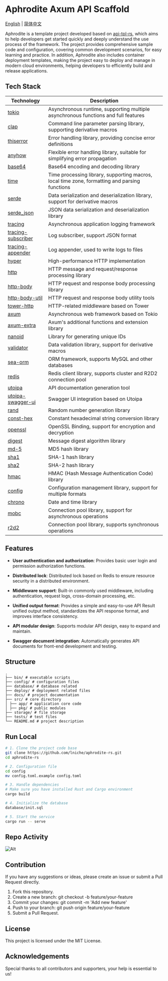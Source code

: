 # Aphrodite Axum API Scaffold

[English](README.md) | [简体中文](README-zh.md)

Aphrodite is a template project developed based on [api-tpl-rs](https://github.com/shenghui0779/yiirs), which aims to help developers get started quickly and deeply understand the use process of the framework. The project provides comprehensive sample code and configuration, covering common development scenarios, for easy learning and practice. In addition, Aphrodite also includes container deployment templates, making the project easy to deploy and manage in modern cloud environments, helping developers to efficiently build and release applications.

## Tech Stack

| Technology                                                      | Description                                                                                   |
| --------------------------------------------------------------- | --------------------------------------------------------------------------------------------- |
| [tokio](https://github.com/tokio-rs/tokio)                      | Asynchronous runtime, supporting multiple asynchronous functions and full features            |
| [clap](https://github.com/clap-rs/clap)                         | Command line parameter parsing library, supporting derivative macros                          |
| [thiserror](https://github.com/dtolnay/thiserror)               | Error handling library, providing concise error definitions                                   |
| [anyhow](https://github.com/dtolnay/anyhow)                     | Flexible error handling library, suitable for simplifying error propagation                   |
| [base64](https://crates.io/crates/base64)                       | Base64 encoding and decoding library                                                          |
| [time](https://crates.io/crates/time)                           | Time processing library, supporting macros, local time zone, formatting and parsing functions |
| [serde](https://serde.rs/)                                      | Data serialization and deserialization library, support for derivative macros                 |
| [serde_json](https://crates.io/crates/serde_json)               | JSON data serialization and deserialization library                                           |
| [tracing](https://github.com/tokio-rs/tracing)                  | Asynchronous application logging framework                                                    |
| [tracing-subscriber](https://github.com/tokio-rs/tracing)       | Log subscriber, support JSON format                                                           |
| [tracing-appender](https://crates.io/crates/tracing-appender)   | Log appender, used to write logs to files                                                     |
| [hyper](https://github.com/hyperium/hyper)                      | High-performance HTTP implementation                                                          |
| [http](https://crates.io/crates/http)                           | HTTP message and request/response processing library                                          |
| [http-body](https://crates.io/crates/http-body)                 | HTTP request and response body processing library                                             |
| [http-body-util](https://crates.io/crates/http-body-util)       | HTTP request and response body utility tools                                                  |
| [tower-http](https://github.com/tower-rs/tower-http)            | HTTP-related middleware based on Tower                                                        |
| [axum](https://github.com/tokio-rs/axum)                        | Asynchronous web framework based on Tokio                                                     |
| [axum-extra](https://crates.io/crates/axum-extra)               | Axum's additional functions and extension library                                             |
| [nanoid](https://crates.io/crates/nanoid)                       | Library for generating unique IDs                                                             |
| [validator](https://github.com/Keats/validator)                 | Data validation library, support for derivative macros                                        |
| [sea-orm](https://github.com/SeaQL/sea-orm)                     | ORM framework, supports MySQL and other databases                                             |
| [redis](https://github.com/redis/redis-rs)                      | Redis client library, supports cluster and R2D2 connection pool                               |
| [utoipa](https://github.com/utahta/utoipa)                      | API documentation generation tool                                                             |
| [utoipa-swagger-ui](https://crates.io/crates/utoipa-swagger-ui) | Swagger UI integration based on Utoipa                                                        |
| [rand](https://crates.io/crates/rand)                           | Random number generation library                                                              |
| [const-hex](https://crates.io/crates/const-hex)                 | Constant hexadecimal string conversion library                                                |
| [openssl](https://crates.io/crates/openssl)                     | OpenSSL Binding, support for encryption and decryption                                        |
| [digest](https://crates.io/crates/digest)                       | Message digest algorithm library                                                              |
| [md-5](https://crates.io/crates/md5)                            | MD5 hash library                                                                              |
| [sha1](https://crates.io/crates/sha1)                           | SHA-1 hash library                                                                            |
| [sha2](https://crates.io/crates/sha2)                           | SHA-2 hash library                                                                            |
| [hmac](https://crates.io/crates/hmac)                           | HMAC (Hash Message Authentication Code) library                                               |
| [config](https://github.com/mehcode/config-rs)                  | Configuration management library, support for multiple formats                                |
| [chrono](https://crates.io/crates/chrono)                       | Date and time library                                                                         |
| [mobc](https://crates.io/crates/mobc)                           | Connection pool library, support for asynchronous operations                                  |
| [r2d2](https://crates.io/crates/r2d2)                           | Connection pool library, supports synchronous operations                                      |

## Features

- **User authentication and authorization**: Provides basic user login and permission authorization functions.

- **Distributed lock**: Distributed lock based on Redis to ensure resource security in a distributed environment.

- **Middleware support**: Built-in commonly used middleware, including authentication, request logs, cross-domain processing, etc.

- **Unified output format**: Provides a simple and easy-to-use API Result unified output method, standardizes the API response format, and improves interface consistency.

- **API modular design**: Supports modular API design, easy to expand and maintain.

- **Swagger document integration**: Automatically generates API documents for front-end development and testing.

## Structure

```
.
├── bin/ # executable scripts
├── config/ # configuration files
├── database/ # database related
├── deploy/ # deployment related files
├── docs/ # project documentation
├── src/ # core directory
│ ├── app/ # application core code
│ ├── pkg/ # public modules
├── storage/ # file storage
├── tests/ # test files
└── README.md # project description
```

## Run Local

```bash
# 1. Clone the project code base
git clone https://github.com/lniche/aphrodite-rs.git
cd aphrodite-rs

# 2. Configuration file
cd config
mv config.toml.example config.toml

# 3. Handle dependencies
# Make sure you have installed Rust and Cargo environment
cargo build

# 4. Initialize the database
database/init.sql

# 5. Start the service
cargo run -- serve
```

## Repo Activity

![Alt](https://repobeats.axiom.co/api/embed/7d3f9b2c6f3ee0be57460b614334ff2739f36b92.svg "Repobeats analytics image")

## Contribution

If you have any suggestions or ideas, please create an issue or submit a Pull Request directly.

1. Fork this repository.
2. Create a new branch: git checkout -b feature/your-feature
3. Commit your changes: git commit -m 'Add new feature'
4. Push to your branch: git push origin feature/your-feature
5. Submit a Pull Request.

## License

This project is licensed under the MIT License.

## Acknowledgements

Special thanks to all contributors and supporters, your help is essential to us!
